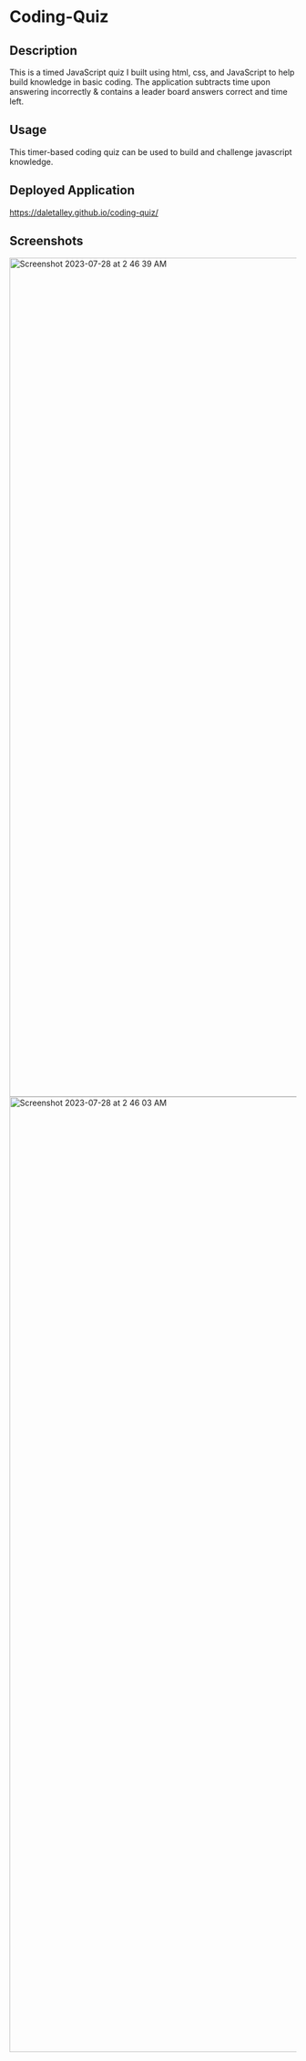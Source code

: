 # Coding-Quiz
## Description
This is a timed JavaScript quiz I built using html, css, and JavaScript to help build knowledge in basic coding. The application subtracts time upon answering incorrectly &amp; contains a leader board answers correct and time left.

## Usage
This timer-based coding quiz can be used to build and challenge javascript knowledge.

## Deployed Application
https://daletalley.github.io/coding-quiz/

## Screenshots
<img width="1472" alt="Screenshot 2023-07-28 at 2 46 39 AM" src="https://github.com/daletalley/coding-quiz/assets/134656450/3d003bb5-560c-4042-b9ef-6a8d7085d56e">
<img width="1676" alt="Screenshot 2023-07-28 at 2 46 03 AM" src="https://github.com/daletalley/coding-quiz/assets/134656450/439c5ddc-796e-480b-abe1-b2fbb417f4b4">
